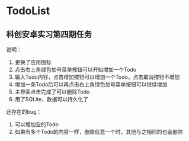 # TodoList
## 科创安卓实习第四期任务

说明：
1. 更换了应用图标
2. 点击右上角绿色加号菜单按钮可以开始增加一个Todo
3. 输入Todo内容，点击增加按钮可以增加一个Todo，点击取消按钮不增加
4. 增加一条Todo后可以再点击右上角绿色加号菜单按钮可以继续增加
5. 主界面点击完成了可以删除Todo
6. 用了SQLite，数据可以持久化了

还存在的bug：
1. 可以增加空的Todo
2. 如果有多个Todo的内容一样，删除任意一个时，其他与之相同的也会删除
